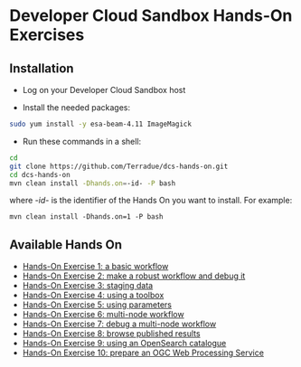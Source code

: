 Developer Cloud Sandbox Hands-On Exercises
==========================================

Installation
-------------

* Log on your Developer Cloud Sandbox host

* Install the needed packages:

```bash
sudo yum install -y esa-beam-4.11 ImageMagick
```

* Run these commands in a shell:

```bash
cd
git clone https://github.com/Terradue/dcs-hands-on.git
cd dcs-hands-on
mvn clean install -Dhands.on=-id- -P bash
```

where *-id-* is the identifier of the Hands On you want to install. For example:

```
mvn clean install -Dhands.on=1 -P bash
```

Available Hands On
------------------

* [Hands-On Exercise 1: a basic workflow](src/main/app-resources/hands-on-1)
* [Hands-On Exercise 2: make a robust workflow and debug it](src/main/app-resources/hands-on-2)
* [Hands-On Exercise 3: staging data](src/main/app-resources/hands-on-3)
* [Hands-On Exercise 4: using a toolbox](src/main/app-resources/hands-on-4)
* [Hands-On Exercise 5: using parameters](src/main/app-resources/hands-on-5)
* [Hands-On Exercise 6: multi-node workflow](src/main/app-resources/hands-on-6)
* [Hands-On Exercise 7: debug a multi-node workflow](src/main/app-resources/hands-on-7)
* [Hands-On Exercise 8: browse published results](src/main/app-resources/hands-on-8)
* [Hands-On Exercise 9: using an OpenSearch catalogue](src/main/app-resources/hands-on-9)
* [Hands-On Exercise 10: prepare an OGC Web Processing Service](src/main/app-resources/hands-on-10)
